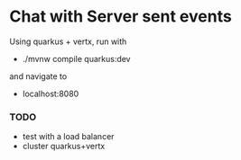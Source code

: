 # Chat with Server sent events

Using quarkus + vertx, run with 
 
* ./mvnw compile quarkus:dev

and navigate to

* localhost:8080

### TODO

* test with a load balancer
* cluster quarkus+vertx
